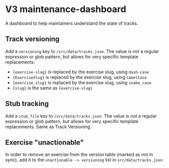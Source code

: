 # V3 maintenance-dashboard

A dashboard to help maintainers understand the state of tracks.

## Track versioning

Add a `versioning` key to `/src/data/tracks.json`. The value is _not_ a
regular expression or glob pattern, but allows for very specific template
replacements:

- `{exercise-slug}` is replaced by the exercise slug, using `dash-case`
- `{ExerciseSlug}` is replaced by the exercise slug, using `CamelCase`
- `{exercise_slug}` is replaced by the exercise slug, using `snake_case`
- `{slug}` is the same as `{exercise-slug}`

## Stub tracking

Add a `stub_file` key to `/src/data/tracks.json`. The value is _not_ a
regular expression or glob pattern, but allows for very specific template
replacements. Same as Track Versioning.

## Exercise "unactionable"

In order to remove an exercise from the version table (marked as not in sync),
add it to the `unactionable -> versioning` list in `src/data/tracks.json`.

